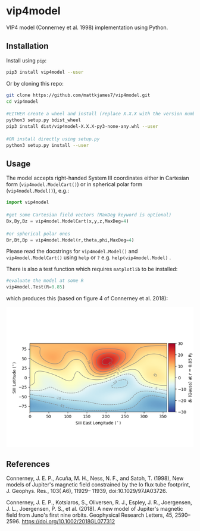 # vip4model
VIP4 model (Connerney et al. 1998) implementation using Python.

## Installation

Install using `pip`:

```bash
pip3 install vip4model --user
```

Or by cloning this repo:

```bash
git clone https://github.com/mattkjames7/vip4model.git
cd vip4model

#EITHER create a wheel and install (replace X.X.X with the version number):
python3 setup.py bdist_wheel
pip3 install dist/vip4model-X.X.X-py3-none-any.whl --user

#OR install directly using setup.py
python3 setup.py install --user
```

## Usage

The model accepts right-handed System III coordinates either in Cartesian form (`vip4model.ModelCart()`) or in spherical polar form (`vip4model.Model()`), e.g.:

```python
import vip4model

#get some Cartesian field vectors (MaxDeg keyword is optional)
Bx,By,Bz = vip4model.ModelCart(x,y,z,MaxDeg=4)

#or spherical polar ones
Br,Bt,Bp = vip4model.Model(r,theta,phi,MaxDeg=4)
```

Please read the docstrings for `vip4model.Model()` and `vip4model.ModelCart()` using `help` or `?` e.g. `help(vip4model.Model)` .

There is also a test function which requires `matplotlib` to be installed:

```python
#evaluate the model at some R
vip4model.Test(R=0.85)
```

which produces this (based on figure 4 of Connerney et al. 2018):

![vip4test.png](vip4test.png)





## References

Connerney, J. E. P., Acuña, M. H., Ness, N. F., and Satoh, T. (1998), New models of Jupiter's magnetic field constrained by the Io flux 	tube footprint, J. Geophys. Res., 103( A6), 11929– 11939, doi:10.1029/97JA03726.

Connerney, J. E. P., Kotsiaros, S., Oliversen, R. J., Espley, J. R.,  Joergensen, J. L., Joergensen, P. S., et al. (2018). A new model of Jupiter's magnetic field from Juno's first nine orbits. Geophysical Research Letters, 45, 2590– 2596. https://doi.org/10.1002/2018GL077312

